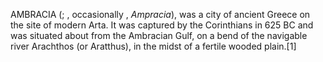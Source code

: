 AMBRACIA (; , occasionally , _Ampracia_), was a city of ancient Greece on the site of modern Arta. It was captured by the Corinthians in 625 BC and was situated about from the Ambracian Gulf, on a bend of the navigable river Arachthos (or Aratthus), in the midst of a fertile wooded plain.[1]
